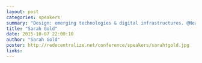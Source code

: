 ```yaml
---
layout: post
categories: speakers
summary: "Design: emerging technologies & digital infrastructures. @NearNow Fellow, Co-founder @WikiHouse Foundation, CoLAB Associate & #FRSA. IoT, blockchain, agency."
title: "Sarah Gold"
date: 2015-10-07 22:00:10
author: "Sarah Gold"
poster: http://redecentralize.net/conference/speakers/sarahtgold.jpg
links:
---
```

